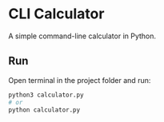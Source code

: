  # CLI Calculator

A simple command-line calculator in Python.

## Run
Open terminal in the project folder and run:
```bash
python3 calculator.py
# or
python calculator.py
